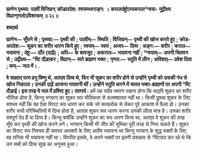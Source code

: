**घ्राणेन पृथ्व्या: पदवीं विजिघ्रन्** **क्रोडापदेश: स्वयमध्वराङ्ग: ।** **करालदंष्ट्रोऽप्यकराल²ग्वया-** **मुद्वीक्ष्य विप्रान्गृणतोऽविशत्कम् ॥ २८॥** 

**शब्दार्थ** 

**घ्राणेन—** **सूँघने से** **; पृथ्व्या:—** **पृथ्वी की** **; पदवीम्—** **स्थिति** **; विजिघ्रन्—** **पृथ्वी की खोज करते हुए** **; क्रोड-अपदेश:—** **सूकर का** **शरीर धारण किये हुए** **; स्वयम्—** **स्वयं** **; अध्वर—** **दिव्य** **; अङ्ग:—** **शरीर** **; कराल—** **भयावना** **; दंष्ट्र:—** **दाँत (दाढ़ें)** **; अपि—** **के** **बावजूद** **; अकराल—** **भयावना नहीं** **; ²ग्वयाम्—** **अपनी चितवन से** **; उद्वीक्ष्य—** **²ष्टि दौड़ाकर** **; विप्रान्—** **सारे ब्राह्मण भक्त** **;** **गृणत:—** **स्तुति में लीन** **; अविशत्—** **प्रवेश दिया** **; कम्—** **जल में।** **.** 

**वे साक्षात् परम प्रभु विष्णु थे, अतएव दिव्य थे, फिर भी सूकर का शरीर होने से उन्होंने** **पृथ्वी को उसकी गंध से खोज निकाला। उनकी दाढ़ें अत्यन्त भयावनी थीं। उन्होंने स्तुति करने में** **व्यस्त भक्त-ब्राह्मणों पर अपनी ²ष्टि दौड़ाई। इस तरह वे जल में प्रविष्ट हुए।** **तात्पर्य :** हमें यह सदैव स्मरण रखना होगा कि यद्यपि शूकर का शरीर भौतिक होता है, किन्तु भगवान् का शूकर रूप भौतिकता से कल्मषग्रस्त नहीं था। किसी पाॢथव शूकर के लिए सश्भव नहीं कि वह ऐसा विराट रूप धारण कर सके जो सत्यलोक से लेकर पूरे आकाश में फैला हो। उनका शरीर सभी परिस्थितियों में दिव्य होता है, अतएव शूकर रूप धारण करना उनकी लीला मात्र है। उनका शरीर सश्पूर्ण वेद हैं या दिव्य है। किन्तु क्योंकि उन्होंने शूकर का रूप धारण किया था, अतएव वे शूकर की तरह सूँघ कर पृथ्वी की खोज करने लगे। भगवान् किसी भी जीव की भूमिका पूरी तरह से निभा सकते हैं। शूकर का विराट रूप निश्चय ही समस्त अभक्तों के लिए अतीव भयावना था किन्तु भगवान् के शुद्ध भक्तों के लिए वह तनिक भी भयावना नहीं था। विपरीत इसके, वे अपने भक्तों पर इतनी प्रसन्नता से ²ष्टिपात कर रहे थे कि उन सबों को दिव्य सुख का अनुभव हुआ।  